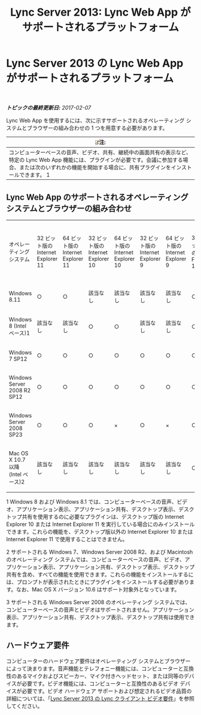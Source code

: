 ﻿---
title: 'Lync Server 2013: Lync Web App がサポートされるプラットフォーム'
TOCTitle: Lync Web App がサポートされるプラットフォーム
ms:assetid: 31e95e16-f79f-46c6-b123-973fa56a824e
ms:mtpsurl: https://technet.microsoft.com/ja-jp/library/Gg425820(v=OCS.15)
ms:contentKeyID: 48271698
ms.date: 02/07/2017
mtps_version: v=OCS.15
ms.translationtype: HT
---

# Lync Server 2013 の Lync Web App がサポートされるプラットフォーム

 

_**トピックの最終更新日:** 2017-02-07_

Lync Web App を使用するには、次に示すサポートされるオペレーティング システムとブラウザーの組み合わせの 1 つを用意する必要があります。

<table>
<thead>
<tr class="header">
<th><img src="images/Gg412781.note(OCS.15).gif" title="note" alt="note" />注:</th>
</tr>
</thead>
<tbody>
<tr class="odd">
<td>コンピューターベースの音声、ビデオ、共有、継続中の画面共有の表示など、特定の Lync Web App 機能には、プラグインが必要です。会議に参加する場合、または次のいずれかの機能を開始する場合に、共有プラグインをインストールできます。 1<br />
</td>
</tr>
</tbody>
</table>


## Lync Web App のサポートされるオペレーティング システムとブラウザーの組み合わせ


<table style="width:100%;">
<colgroup>
<col style="width: 10%" />
<col style="width: 10%" />
<col style="width: 10%" />
<col style="width: 10%" />
<col style="width: 10%" />
<col style="width: 10%" />
<col style="width: 10%" />
<col style="width: 10%" />
<col style="width: 10%" />
<col style="width: 10%" />
</colgroup>
<tbody>
<tr class="odd">
<td><p>オペレーティング システム</p></td>
<td><p>32 ビット版の Internet Explorer 11</p></td>
<td><p>64 ビット版の Internet Explorer 11</p></td>
<td><p>32 ビット版の Internet Explorer 10</p></td>
<td><p>64 ビット版の Internet Explorer 10</p></td>
<td><p>32 ビット版の Internet Explorer 9</p></td>
<td><p>64 ビット版の Internet Explorer 9</p></td>
<td><p>32 ビット版の Firefox 12.X</p></td>
<td><p>64 ビット版の Safari 5.X、6.X、7.X</p></td>
<td><p>32 ビット版の Chrome 18.X</p></td>
</tr>
<tr class="even">
<td><p>Windows 8.11</p></td>
<td><p>○</p></td>
<td><p>○</p></td>
<td><p>該当なし</p></td>
<td><p>該当なし</p></td>
<td><p>該当なし</p></td>
<td><p>該当なし</p></td>
<td><p>○</p></td>
<td><p>該当なし</p></td>
<td><p>×</p></td>
</tr>
<tr class="odd">
<td><p>Windows 8 (Intel ベース)1</p></td>
<td><p>該当なし</p></td>
<td><p>該当なし</p></td>
<td><p>○</p></td>
<td><p>○</p></td>
<td><p>該当なし</p></td>
<td><p>該当なし</p></td>
<td><p>○</p></td>
<td><p>該当なし</p></td>
<td><p>×</p></td>
</tr>
<tr class="even">
<td><p>Windows 7 SP12</p></td>
<td><p>○</p></td>
<td><p>○</p></td>
<td><p>○</p></td>
<td><p>○</p></td>
<td><p>○</p></td>
<td><p>○</p></td>
<td><p>○</p></td>
<td><p>×</p></td>
<td><p>×</p></td>
</tr>
<tr class="odd">
<td><p>Windows Server 2008 R2 SP12</p></td>
<td><p>○</p></td>
<td><p>○</p></td>
<td><p>○</p></td>
<td><p>○</p></td>
<td><p>○</p></td>
<td><p>○</p></td>
<td><p>○</p></td>
<td><p>×</p></td>
<td><p>×</p></td>
</tr>
<tr class="even">
<td><p>Windows Server 2008 SP23</p></td>
<td><p>○</p></td>
<td><p>○</p></td>
<td><p>○</p></td>
<td><p>×</p></td>
<td><p>○</p></td>
<td><p>×</p></td>
<td><p>○</p></td>
<td><p>×</p></td>
<td><p>×</p></td>
</tr>
<tr class="odd">
<td><p>Mac OS X 10.7 以降 (Intel ベース)2</p></td>
<td><p>該当なし</p></td>
<td><p>該当なし</p></td>
<td><p>該当なし</p></td>
<td><p>該当なし</p></td>
<td><p>該当なし</p></td>
<td><p>該当なし</p></td>
<td><p>○</p></td>
<td><p>○</p></td>
<td><p>×</p></td>
</tr>
</tbody>
</table>


1 Windows 8 および Windows 8.1 では、コンピューターベースの音声、ビデオ、アプリケーション表示、アプリケーション共有、デスクトップ表示、デスクトップ共有を使用するのに必要なプラグインは、デスクトップ版の Internet Explorer 10 または Internet Explorer 11 を実行している場合にのみインストールできます。これらの機能を、デスクトップ版以外の Internet Explorer 10 または Internet Explorer 11 で使用することはできません。

2 サポートされる Windows 7、Windows Server 2008 R2、および Macintosh のオペレーティング システムでは、コンピューターベースの音声、ビデオ、アプリケーション表示、アプリケーション共有、デスクトップ表示、デスクトップ共有を含め、すべての機能を使用できます。これらの機能をインストールするには、プロンプトが表示されたときにプラグインをインストールする必要があります。なお、Mac OS X バージョン 10.6 はサポート対象外となっています。

3 サポートされる Windows Server 2008 のオペレーティング システムでは、コンピューターベースの音声とビデオはサポートされません。アプリケーション表示、アプリケーション共有、デスクトップ表示、デスクトップ共有は使用できます。

## ハードウェア要件

コンピューターのハードウェア要件はオペレーティング システムとブラウザーによって決まります。音声機能とテレフォニー機能には、コンピューターと互換性のあるマイクおよびスピーカー、マイク付きヘッドセット、または同等のデバイスが必要です。ビデオ機能には、コンピューターと互換性のあるビデオ デバイスが必要です。ビデオ ハードウェア サポートおよび想定されるビデオ品質の詳細については、「[Lync Server 2013 の Lync クライアント ビデオ要件](lync-server-2013-lync-client-video-requirements.md)」を参照してください。

